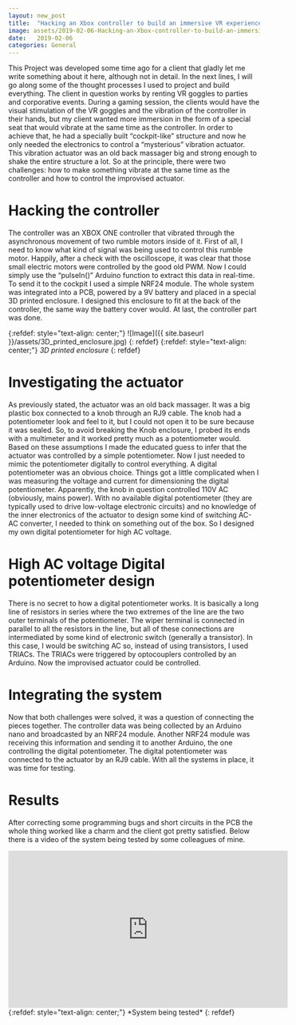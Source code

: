 ```yaml
---
layout: new_post
title:  "Hacking an Xbox controller to build an immersive VR experience"
image: assets/2019-02-06-Hacking-an-Xbox-controller-to-build-an-immersive-VR-experience.jpg
date:   2019-02-06
categories: General
---
```


This Project was developed some time ago for a client that gladly let me write something about it here, although not in detail. In the next lines, I will go along some of the thought processes I used to project and build everything. The client in question works by renting VR goggles to parties and corporative events. During a gaming session, the clients would have the visual stimulation of the VR goggles and the vibration of the controller in their hands, but my client wanted more immersion in the form of a special seat that would vibrate at the same time as the controller. In order to achieve that, he had a specially built “cockpit-like” structure and now he only needed the electronics to control a “mysterious” vibration actuator. This vibration actuator was an old back massager big and strong enough to shake the entire structure a lot. So at the principle, there were two challenges: how to make something vibrate at the same time as the controller and how to control the improvised actuator.

# Hacking the controller

The controller was an XBOX ONE controller that vibrated through the asynchronous movement of two rumble motors inside of it. First of all, I need to know what kind of signal was being used to control this rumble motor. Happily, after a check with the oscilloscope, it was clear that those small electric motors were controlled by the good old PWM. Now I could simply use the “pulseIn()” Arduino function to extract this data in real-time. To send it to the cockpit I used a simple NRF24 module. The whole system was integrated into a PCB, powered by a 9V battery and placed in a special 3D printed enclosure. I designed this enclosure to fit at the back of the controller, the same way the battery cover would. At last, the controller part was done.

{:refdef: style="text-align: center;"}
![Image]({{ site.baseurl }}/assets/3D_printed_enclosure.jpg)
{: refdef}
{:refdef: style="text-align: center;"}
*3D printed enclosure*
{: refdef}

# Investigating the actuator

As previously stated, the actuator was an old back massager. It was a big plastic box connected to a knob through an RJ9 cable. The knob had a potentiometer look and feel to it, but I could not open it to be sure because it was sealed. So, to avoid breaking the Knob enclosure, I probed its ends with a multimeter and it worked pretty much as a potentiometer would. Based on these assumptions I made the educated guess to infer that the actuator was controlled by a simple potentiometer. Now I just needed to mimic the potentiometer digitally to control everything. A digital potentiometer was an obvious choice. Things got a little complicated when I was measuring the voltage and current for dimensioning the digital potentiometer. Apparently, the knob in question controlled 110V AC (obviously, mains power). With no available digital potentiometer (they are typically used to drive low-voltage electronic circuits) and no knowledge of the inner electronics of the actuator to design some kind of switching AC-AC converter, I needed to think on something out of the box. So I designed my own digital potentiometer for high AC voltage.

# High AC voltage Digital potentiometer design

There is no secret to how a digital potentiometer works. It is basically a long line of resistors in series where the two extremes of the line are the two outer terminals of the potentiometer. The wiper terminal is connected in parallel to all the resistors in the line, but all of these connections are intermediated by some kind of electronic switch (generally a transistor). In this case, I would be switching AC so, instead of using transistors, I used TRIACs. The TRIACs were triggered by optocouplers controlled by an Arduino. Now the improvised actuator could be controlled.

# Integrating the system

Now that both challenges were solved, it was a question of connecting the pieces together. The controller data was being collected by an Arduino nano and broadcasted by an NRF24 module. Another NRF24 module was receiving this information and sending it to another Arduino, the one controlling the digital potentiometer. The digital potentiometer was connected to the actuator by an RJ9 cable. With all the systems in place, it was time for testing.

# Results

After correcting some programming bugs and short circuits in the PCB the whole thing worked like a charm and the client got pretty satisfied. Below there is a video of the system being tested by some colleagues of mine.

<div style="text-align: center;">
  <iframe
    width="560"
    height="315"
    src="https://www.youtube.com/embed/0OhnKIjpnJM?si=kcVE0FivwhcD2CMv"
    title="YouTube video player"
    frameborder="0"
    allow="accelerometer; autoplay; clipboard-write; encrypted-media; gyroscope; picture-in-picture; web-share"
    referrerpolicy="strict-origin-when-cross-origin"
    allowfullscreen>
  </iframe>
</div>
{:refdef: style="text-align: center;"}
*System being tested*
{: refdef}
